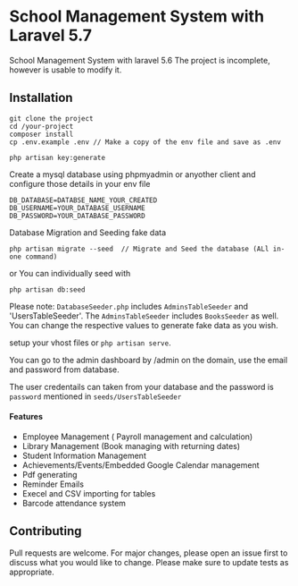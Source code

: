 # School Management System with Laravel 5.7
School Management System with laravel 5.6
The project is incomplete, however is usable to modify it.

## Installation
```
git clone the project
cd /your-project
composer install
cp .env.example .env // Make a copy of the env file and save as .env
```

```
php artisan key:generate
```
Create a mysql database using phpmyadmin or anyother client and configure those details in your env file
```
DB_DATABASE=DATABSE_NAME_YOUR_CREATED
DB_USERNAME=YOUR_DATABASE_USERNAME
DB_PASSWORD=YOUR_DATABASE_PASSWORD
```

Database Migration and Seeding fake data
```
php artisan migrate --seed  // Migrate and Seed the database (ALl in-one command)
```
or You can individually seed with
```
php artisan db:seed  
```

Please note:
`DatabaseSeeder.php` includes `AdminsTableSeeder` and 'UsersTableSeeder'. The `AdminsTableSeeder` includes `BooksSeeder` as well. You can change the respective values to generate fake data as you wish.

setup your vhost files or `php artisan serve`.

You can go to the admin dashboard by /admin on the domain, use the email and password from database.

The user credentails can taken from your database and the password is `password` mentioned in `seeds/UsersTableSeeder`

#### Features 

- Employee Management ( Payroll management and calculation)
- Library Management (Book managing with returning dates)
- Student Information Management
- Achievements/Events/Embedded Google Calendar management
- Pdf generating
- Reminder Emails
- Execel and CSV importing for tables
- Barcode attendance system


## Contributing
Pull requests are welcome. For major changes, please open an issue first to discuss what you would like to change.
Please make sure to update tests as appropriate.

